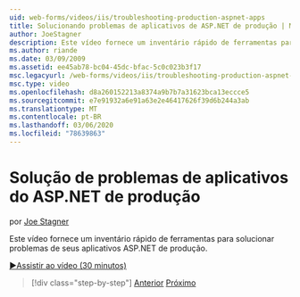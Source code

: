 ```yaml
---
uid: web-forms/videos/iis/troubleshooting-production-aspnet-apps
title: Solucionando problemas de aplicativos de ASP.NET de produção | Microsoft Docs
author: JoeStagner
description: Este vídeo fornece um inventário rápido de ferramentas para solucionar problemas de seus aplicativos ASP.NET de produção.
ms.author: riande
ms.date: 03/09/2009
ms.assetid: ee45ab78-bc04-45dc-bfac-5c0c023b3f17
msc.legacyurl: /web-forms/videos/iis/troubleshooting-production-aspnet-apps
msc.type: video
ms.openlocfilehash: d8a260152213a8374a9b7b7a31623bca13eccce5
ms.sourcegitcommit: e7e91932a6e91a63e2e46417626f39d6b244a3ab
ms.translationtype: MT
ms.contentlocale: pt-BR
ms.lasthandoff: 03/06/2020
ms.locfileid: "78639863"
---
```

# <a name="troubleshooting-production-aspnet-apps"></a>Solução de problemas de aplicativos do ASP.NET de produção

por [Joe Stagner](https://github.com/JoeStagner)

Este vídeo fornece um inventário rápido de ferramentas para solucionar problemas de seus aplicativos ASP.NET de produção.

[&#9654;Assistir ao vídeo (30 minutos)](https://channel9.msdn.com/Blogs/ASP-NET-Site-Videos/troubleshooting-production-aspnet-apps)

> [!div class="step-by-step"]
> [Anterior](feature-specific-delegated-management.md)
> [Próximo](creating-a-site-with-iis7-manager.md)
